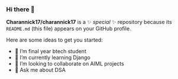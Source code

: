 ### Hi there 👋


**Charannick17/charannick17** is a ✨ _special_ ✨ repository because its `README.md` (this file) appears on your GitHub profile.

Here are some ideas to get you started:

- 🔭 I’m final year btech student 
- 🌱 I’m currently learning Django
- 👯 I’m looking to collaborate on AIML projects
- 💬 Ask me about DSA

